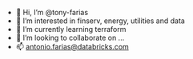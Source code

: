 - 👋 Hi, I’m @tony-farias
- 👀 I’m interested in finserv, energy, utilities and data
- 🌱 I’m currently learning terraform
- 💞️ I’m looking to collaborate on ...
- 📫 antonio.farias@databricks.com

<!---
tony-farias/tony-farias is a ✨ special ✨ repository because its `README.md` (this file) appears on your GitHub profile.
You can click the Preview link to take a look at your changes.
--->
